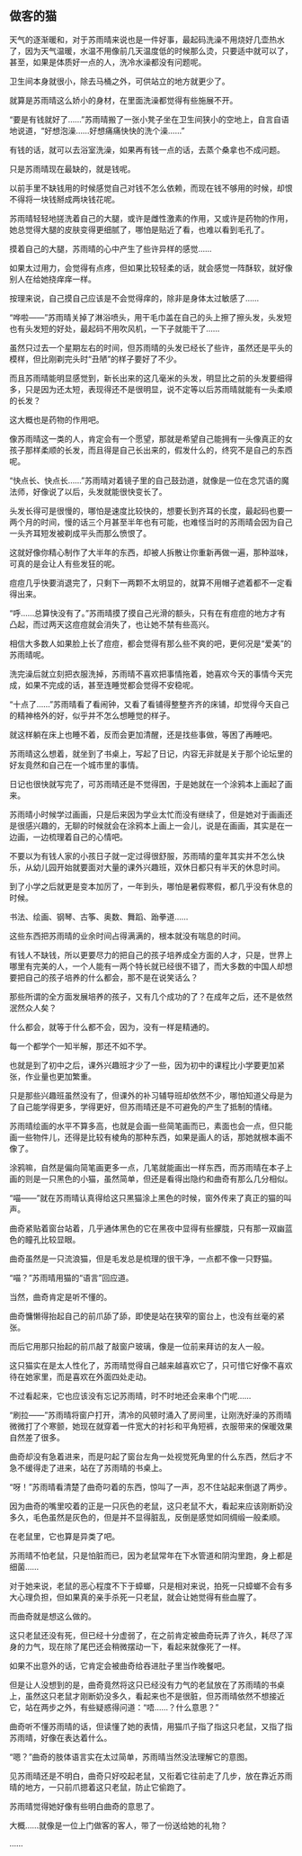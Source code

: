 ## 做客的猫

天气的逐渐暖和，对于苏雨晴来说也是一件好事，最起码洗澡不用烧好几壶热水了，因为天气温暖，水温不用像前几天温度低的时候那么烫，只要适中就可以了，甚至，如果是体质好一点的人，洗冷水澡都没有问题呢。

卫生间本身就很小，除去马桶之外，可供站立的地方就更少了。

就算是苏雨晴这么娇小的身材，在里面洗澡都觉得有些施展不开。

“要是有钱就好了……”苏雨晴搬了一张小凳子坐在卫生间狭小的空地上，自言自语地说道，“好想泡澡……好想痛痛快快的洗个澡……”

有钱的话，就可以去浴室洗澡，如果再有钱一点的话，去蒸个桑拿也不成问题。

只是苏雨晴现在最缺的，就是钱呢。

以前手里不缺钱用的时候感觉自己对钱不怎么依赖，而现在钱不够用的时候，却恨不得将一块钱掰成两块钱花呢。

苏雨晴轻轻地搓洗着自己的大腿，或许是雌性激素的作用，又或许是药物的作用，她总觉得大腿的皮肤变得更细腻了，哪怕是贴近了看，也难以看到毛孔了。

摸着自己的大腿，苏雨晴的心中产生了些许异样的感觉……

如果太过用力，会觉得有点疼，但如果比较轻柔的话，就会感觉一阵酥软，就好像别人在给她挠痒痒一样。

按理来说，自己摸自己应该是不会觉得痒的，除非是身体太过敏感了……

“哗啦——”苏雨晴关掉了淋浴喷头，用干毛巾盖在自己的头上擦了擦头发，头发短也有头发短的好处，最起码不用吹风机，一下子就能干了……

虽然只过去一个星期左右的时间，但苏雨晴的头发已经长了些许，虽然还是平头的模样，但比刚剃完头时“丑陋”的样子要好了不少。

而且苏雨晴能明显感觉到，新长出来的这几毫米的头发，明显比之前的头发要细得多，只是因为还太短，表现得还不是很明显，说不定等以后苏雨晴就能有一头柔顺的长发？

这大概也是药物的作用吧。

像苏雨晴这一类的人，肯定会有一个愿望，那就是希望自己能拥有一头像真正的女孩子那样柔顺的长发，而且得是自己长出来的，假发什么的，终究不是自己的东西呢。

“快点长、快点长……”苏雨晴对着镜子里的自己鼓劲道，就像是一位在念咒语的魔法师，好像说了以后，头发就能很快变长了。

头发长得可是很慢的，哪怕是速度比较快的，想要长到齐耳的长度，最起码也要一两个月的时间，慢的话三个月甚至半年也有可能，也难怪当时的苏雨晴会因为自己一头齐耳短发被剃成平头而那么愤恨了。

这就好像你精心制作了大半年的东西，却被人拆散让你重新再做一遍，那种滋味，可真的是会让人有些发狂的呢。

痘痘几乎快要消退完了，只剩下一两颗不太明显的，就算不用帽子遮着都不一定看得出来。

“呼……总算快没有了。”苏雨晴摸了摸自己光滑的额头，只有在有痘痘的地方才有凸起，而过两天这痘痘就会消失了，也让她不禁有些高兴。

相信大多数人如果脸上长了痘痘，都会觉得有那么些不爽的吧，更何况是“爱美”的苏雨晴呢。

洗完澡后就立刻把衣服洗掉，苏雨晴不喜欢把事情拖着，她喜欢今天的事情今天完成，如果不完成的话，甚至连睡觉都会觉得不安稳呢。

“十点了……”苏雨晴看了看闹钟，又看了看铺得整整齐齐的床铺，却觉得今天自己的精神格外的好，似乎并不怎么想睡觉的样子。

就这样躺在床上也睡不着，反而会更加清醒，还是找些事做，等困了再睡吧。

苏雨晴这么想着，就坐到了书桌上，写起了日记，内容无非就是关于那个论坛里的好友竟然和自己在一个城市里的事情。

日记也很快就写完了，可苏雨晴还是不觉得困，于是她就在一个涂鸦本上画起了画来。

苏雨晴小时候学过画画，只是后来因为学业太忙而没有继续了，但是她对于画画还是很感兴趣的，无聊的时候就会在涂鸦本上画上一会儿，说是在画画，其实是在一边画，一边梳理着自己的心情吧。

不要以为有钱人家的小孩日子就一定过得很舒服，苏雨晴的童年其实并不怎么快乐，从幼儿园开始就要面对大量的课外兴趣班，双休日都只有半天的休息时间。

到了小学之后就更是变本加厉了，一年到头，哪怕是暑假寒假，都几乎没有休息的时候。

书法、绘画、钢琴、古筝、奥数、舞蹈、跆拳道……

这些东西把苏雨晴的业余时间占得满满的，根本就没有喘息的时间。

有钱人不缺钱，所以更要尽力的把自己的孩子培养成全方面的人才，只是，世界上哪里有完美的人，一个人能有一两个特长就已经很不错了，而大多数的中国人却想要把自己的孩子培养的什么都会，那不是在说笑话么？

那些所谓的全方面发展培养的孩子，又有几个成功的了？在成年之后，还不是依然泯然众人矣？

什么都会，就等于什么都不会，因为，没有一样是精通的。

每一个都学个一知半解，那还不如不学。

也就是到了初中之后，课外兴趣班才少了一些，因为初中的课程比小学要更加紧张，作业量也更加繁重。

只是那些兴趣班虽然没有了，但课外的补习辅导班却依然不少，哪怕知道父母是为了自己能学得更多，学得更好，但苏雨晴还是不可避免的产生了抵制的情绪。

苏雨晴绘画的水平不算多高，也就是会画一些简笔画而已，素面也会一点，但只能画一些物件儿，还得是比较有棱角的那种东西，如果是画人的话，那她就根本画不像了。

涂鸦嘛，自然是偏向简笔画更多一点，几笔就能画出一样东西，而苏雨晴在本子上画的则是一只黑色的小猫，虽然简单，但还是看得出隐约和曲奇有那么几分相似。

“喵——”就在苏雨晴认真得给这只黑猫涂上黑色的时候，窗外传来了真正的猫的叫声。

曲奇紧贴着窗台站着，几乎通体黑色的它在黑夜中显得有些朦胧，只有那一双幽蓝色的瞳孔比较显眼。

曲奇虽然是一只流浪猫，但是毛发总是梳理的很干净，一点都不像一只野猫。

“喵？”苏雨晴用猫的“语言”回应道。

当然，曲奇肯定是听不懂的。

曲奇慵懒得抬起自己的前爪舔了舔，即使是站在狭窄的窗台上，也没有丝毫的紧张。

而后它用那只抬起的前爪敲了敲窗户玻璃，像是一位前来拜访的友人一般。

这只猫实在是太人性化了，苏雨晴觉得自己越来越喜欢它了，只可惜它好像不喜欢待在她家里，而是喜欢在外面四处走动。

不过看起来，它也应该没有忘记苏雨晴，时不时地还会来串个门呢……

“刷拉——”苏雨晴将窗户打开，清冷的风顿时涌入了房间里，让刚洗好澡的苏雨晴微微打了个寒颤，她现在就穿着一件宽大的衬衫和平角短裤，衣服带来的保暖效果自然差了很多。

曲奇却没有急着进来，而是叼起了窗台左角一处视觉死角里的什么东西，然后才不急不缓得走了进来，站在了苏雨晴的书桌上。

“呀！”苏雨晴看清楚了曲奇叼着的东西，惊叫了一声，忍不住站起来倒退了两步。

因为曲奇的嘴里咬着的正是一只灰色的老鼠，这只老鼠不大，看起来应该刚断奶没多久，毛色虽然是灰色的，但是并不显得脏乱，反倒是感觉如同绸缎一般柔顺。

在老鼠里，它也算是异类了吧。

苏雨晴不怕老鼠，只是怕脏而已，因为老鼠常年在下水管道和阴沟里跑，身上都是细菌……

对于她来说，老鼠的恶心程度不下于蟑螂，只是相对来说，拍死一只蟑螂不会有多大心理负担，但如果真的亲手杀死一只老鼠，就会让她觉得有些血腥了。

而曲奇就是想这么做的。

这只老鼠还没有死，但已经十分虚弱了，在之前肯定被曲奇玩弄了许久，耗尽了浑身的力气，现在除了尾巴还会稍微摆动一下，看起来就像死了一样。

如果不出意外的话，它肯定会被曲奇给吞进肚子里当作晚餐吧。

但是让人没想到的是，曲奇竟然将这只已经没有力气的老鼠放在了苏雨晴的书桌上，虽然这只老鼠才刚断奶没多久，看起来也不是很脏，但苏雨晴依然不想接近它，站在两步之外，有些疑惑得问道：“唔……？什么意思？”

曲奇听不懂苏雨晴的话，但读懂了她的表情，用猫爪子指了指这只老鼠，又指了指苏雨晴，好像在表达着什么。

“嗯？”曲奇的肢体语言实在太过简单，苏雨晴当然没法理解它的意图。

见苏雨晴还是不明白，曲奇只好咬起老鼠，又衔着它往前走了几步，放在靠近苏雨晴的地方，一只前爪摁着这只老鼠，防止它偷跑了。

苏雨晴觉得她好像有些明白曲奇的意思了。

大概……就像是一位上门做客的客人，带了一份送给她的礼物？

……
